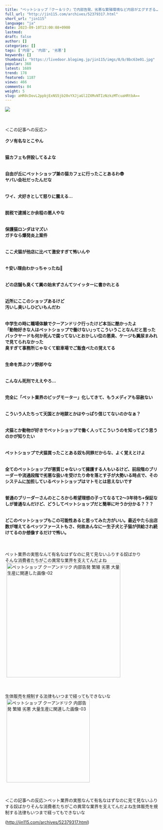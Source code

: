 ```yaml
---
title: "ペットショップ『クー＆リク』で内部告発、劣悪な繁殖環境など内容がエグすぎる… : オレ的ゲーム速報＠刃"
full_url: "http://jin115.com/archives/52379317.html"
short_url: "jin115"
language: "ja"
date: 2023-09-10T13:00:08+0900
lastmod: 
draft: false
author: []
categories: []
tags: ['内容', '内部', '劣悪']
keywords: []
thumbnail: "https://livedoor.blogimg.jp/jin115/imgs/8/b/8bc63e01.jpg"
popular: 368
latest: 1689
trend: 178
featured: 1187
views: 466
comments: 84
weight: 5
slug: aHR0cDovL2ppbjExNS5jb20vYXJjaGl2ZXMvNTIzNzkzMTcuaHRtbA==
---
```


![](https://livedoor.blogimg.jp/jin115/imgs/8/b/8bc63e01.jpg)

<div><a name='more'></a> <br> <br> ＜この記事への反応＞<br> <br> <b>クソ有名なとこやん</b><br> <br> <br> <b>猫カフェも併設してるよな</b><br> <br> <br> <b>自由が丘にペットショップ兼の猫カフェに行ったことあるわ😨<br> ヤバい会社だったんだな</b><br> <br> <br> <b>ワイ、犬好きとして怒りに震える…</b><br> <br> <br> <b>脱税で逮捕とか余程の悪人やな</b><br> <br> <br> <b>保護猫ロンダはマズい<br> ガチなら爆発炎上案件</b><br> <br> <br> <b>ここ犬猫が他店に比べて激安すぎて怖いんや</b><br> <br> <br> <b>↑安い理由わかっちゃったね🥺</b><br> <br> <br> <b>どの店舗も臭くて糞の始末ずさんてツイッターに書かれとる</b><br> <br> <br> <b>近所にここのショップあるけど<br> 汚いし臭いしひどいもんだわ</b><br> <br> <br> <b>中学生の時に職場体験でクーアンドリク行ったけど本当に酷かったよ<br> 「動物好きな人はペットショップで働けない｣ってこういうことなんだと思った<br> バックヤードも何か死んで腐ってないとおかしい位の悪臭、ケージも糞尿まみれで見てられなかった<br> 臭すぎて事務所じゃなくて駐車場でご飯食べたの覚えてる</b><br> <br> <br> <b>生命を弄ぶクソ野郎やな</b><br> <br> <br> <b>こんなん死刑でええやろ…</b><br> <br> <br> <b>完全に「ペット業界のビッグモーター」化してきて、もうメディアも容赦ない</b><br> <br> <br> <b>こういう人たちって天国とか地獄とかはやっぱり信じてないのかなぁ？</b><br> <br> <br> <b>犬猫とか動物が好きでペットショップで働く人ってこういうのを知ってどう思うのかが知りたい</b><br> <br> <br> <b>ペットショップで犬猫買ったことある奴も同罪だからな、よく覚えとけよ</b><br> <br> <br> <b>全てのペットショップが悪質じゃないって擁護する人もいるけど、前段階のブリーダーや流通段階で劣悪な扱いを受けたり命を落とす子が大勢いる時点で、そのシステムに加担しているペットショップはマトモとは思えないです</b><br> <br> <br> <b>普通のブリーダーさんのところから希望理想の子ってなるて2〜3年待ち+保証なしが普通なんだけど、どうしてペットショップだと簡単に叶うか分かる？？？</b><br> <br> <br> <b>どこのペットショップもこの可能性あると思ってみた方がいい。最近やたら出店数が増えてるペッツファーストもさ、何故あんなに一生子犬と子猫が供給され続けてるのか想像するだけで怖い。</b><br> <br> <br> <br> ペット業界の実態なんて有名なはずなのに見て見ないふりする奴ばかり<br> そんな消費者たちがこの異常な業界を支えてんだよね<br> <img src='https://livedoor.blogimg.jp/jin115/imgs/2/9/299a62a7.gif' width='375' border='0' hspace='5' class='pict' alt='ペットショップ クーアンドリク 内部告発 繁殖 劣悪 大量生産に関連した画像-02'><br> <br> <br> <br> 生体販売を規制する法律もいつまで経ってもできないな<br> <img src='https://livedoor.blogimg.jp/jin115/imgs/f/0/f0d79bb4.gif' width='274' border='0' hspace='5' class='pict' alt='ペットショップ クーアンドリク 内部告発 繁殖 劣悪 大量生産に関連した画像-03'><br> <br> <br> <p>＜この記事への反応＞ペット業界の実態なんて有名なはずなのに見て見ないふりする奴ばかりそんな消費者たちがこの異常な業界を支えてんだよね生体販売を規制する法律もいつまで経ってもできないな</p></div>

(http://jin115.com/archives/52379317.html)
